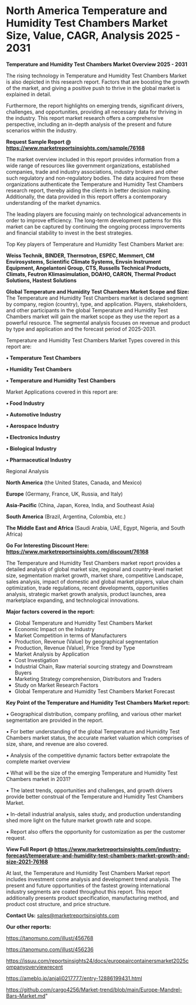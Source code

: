 # North America Temperature and Humidity Test Chambers Market Size, Value, CAGR, Analysis 2025 - 2031

<Strong> Temperature and Humidity Test Chambers Market Overview 2025 - 2031</strong>

The rising technology in Temperature and Humidity Test Chambers Market is also depicted in this research report. Factors that are boosting the growth of the market, and giving a positive push to thrive in the global market is explained in detail.

Furthermore, the report highlights on emerging trends, significant drivers, challenges, and opportunities, providing all necessary data for thriving in the industry. This report market research offers a comprehensive perspective, including an in-depth analysis of the present and future scenarios within the industry.

<strong>Request Sample Report @ <a href=https://www.marketreportsinsights.com/sample/76168>https://www.marketreportsinsights.com/sample/76168</a></strong>

The market overview included in this report provides information from a wide range of resources like government organizations, established companies, trade and industry associations, industry brokers and other such regulatory and non-regulatory bodies. The data acquired from these organizations authenticate the Temperature and Humidity Test Chambers research report, thereby aiding the clients in better decision making. Additionally, the data provided in this report offers a contemporary understanding of the market dynamics.

The leading players are focusing mainly on technological advancements in order to improve efficiency. The long-term development patterns for this market can be captured by continuing the ongoing process improvements and financial stability to invest in the best strategies.

Top Key players of Temperature and Humidity Test Chambers Market are:

<strong>Weiss Technik, BINDER, Thermotron, ESPEC, Memmert, CM Envirosystems, Scientific Climate Systems, Envsin Instrument Equipment, Angelantoni Group, CTS, Russells Technical Products, Climats, Feutron Klimasimulation, DOAHO, CARON, Thermal Product Solutions, Hastest Solutions</strong>

<strong><b>Global Temperature and Humidity Test Chambers Market Scope and Size:</b></strong>
The Temperature and Humidity Test Chambers market is declared segment by company, region (country), type, and application. Players, stakeholders, and other participants in the global Temperature and Humidity Test Chambers market will gain the market scope as they use the report as a powerful resource. The segmental analysis focuses on revenue and product by type and application and the forecast period of 2025-2031.

Temperature and Humidity Test Chambers Market Types covered in this report are:

<strong>• Temperature Test Chambers

• Humidity Test Chambers

• Temperature and Humidity Test Chambers</strong>

Market Applications covered in this report are:

<strong>• Food Industry

• Automotive Industry

• Aerospace Industry

• Electronics Industry

• Biological Industry

• Pharmaceutical Industry</strong> 

Regional Analysis

<strong>North America</strong> (the United States, Canada, and Mexico)

<strong>Europe</strong> (Germany, France, UK, Russia, and Italy)

<strong>Asia-Pacific</strong> (China, Japan, Korea, India, and Southeast Asia)

<strong>South America</strong> (Brazil, Argentina, Colombia, etc.)

<strong>The Middle East and Africa</strong> (Saudi Arabia, UAE, Egypt, Nigeria, and South Africa)

<strong>Go For Interesting Discount Here: <a href=https://www.marketreportsinsights.com/discount/76168>https://www.marketreportsinsights.com/discount/76168</a></strong>

The Temperature and Humidity Test Chambers market report provides a detailed analysis of global market size, regional and country-level market size, segmentation market growth, market share, competitive Landscape, sales analysis, impact of domestic and global market players, value chain optimization, trade regulations, recent developments, opportunities analysis, strategic market growth analysis, product launches, area marketplace expanding, and technological innovations.

<strong><b>Major factors covered in the report:</b></strong>
<ul>
  <li>Global Temperature and Humidity Test Chambers Market </li>
  <li>Economic Impact on the Industry</li>
  <li>Market Competition in terms of Manufacturers</li>
  <li>Production, Revenue (Value) by geographical segmentation</li>
  <li>Production, Revenue (Value), Price Trend by Type</li>
  <li>Market Analysis by Application</li>
  <li>Cost Investigation</li>
  <li>Industrial Chain, Raw material sourcing strategy and Downstream Buyers</li>
  <li>Marketing Strategy comprehension, Distributors and Traders</li>
  <li>Study on Market Research Factors</li>
  <li>Global Temperature and Humidity Test Chambers Market Forecast</li>
</ul>

<strong><b>Key Point of the Temperature and Humidity Test Chambers Market report:</b></strong>

• Geographical distribution, company profiling, and various other market segmentation are provided in the report.

• For better understanding of the global Temperature and Humidity Test Chambers market status, the accurate market valuation which comprises of size, share, and revenue are also covered.

• Analysis of the competitive dynamic factors better extrapolate the complete market overview

• What will be the size of the emerging Temperature and Humidity Test Chambers market in 2031?

• The latest trends, opportunities and challenges, and growth drivers provide better construal of the Temperature and Humidity Test Chambers Market.

• In-detail industrial analysis, sales study, and production understanding shed more light on the future market growth rate and scope.

• Report also offers the opportunity for customization as per the customer request.

<strong><b>View Full Report @ <a href=https://www.marketreportsinsights.com/industry-forecast/temperature-and-humidity-test-chambers-market-growth-and-size-2021-76168>https://www.marketreportsinsights.com/industry-forecast/temperature-and-humidity-test-chambers-market-growth-and-size-2021-76168</a></b></strong>


At last, the Temperature and Humidity Test Chambers Market report includes investment come analysis and development trend analysis. The present and future opportunities of the fastest growing international industry segments are coated throughout this report. This report additionally presents product specification, manufacturing method, and product cost structure, and price structure.

<strong>Contact Us:</strong>
sales@marketreportsinsights.com

<strong>Our other reports:</strong>

<a href=https://tanomuno.com/illust/456768>https://tanomuno.com/illust/456768</a>

<a href=https://tanomuno.com/illust/456236>https://tanomuno.com/illust/456236</a>

<a href=https://issuu.com/reportsinsights24/docs/europeaircontainersmarket2025companyoverviewrecent>https://issuu.com/reportsinsights24/docs/europeaircontainersmarket2025companyoverviewrecent</a>

<a href=https://ameblo.jp/anjali0217777/entry-12886199431.html>https://ameblo.jp/anjali0217777/entry-12886199431.html</a>

<a href=https://github.com/cargo4256/Market-trend/blob/main/Europe-Mandrel-Bars-Market.md>https://github.com/cargo4256/Market-trend/blob/main/Europe-Mandrel-Bars-Market.md</a>"
